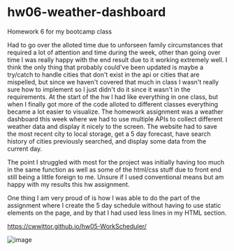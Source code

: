 # hw06-weather-dashboard

Homework 6 for my bootcamp class

Had to go over the alloted time due to unforseen family circumstances that required a lot of attention and time during the week, other than going over time I was really happy with the end result due to it working extremely well. I think the only thing that probably could've been updated is maybe a try/catch to handle cities that don't exist in the api or cities that are mispelled, but since we haven't covered that much in class I wasn't really sure how to implement so I just didn't do it since it wasn't in the requirements. At the start of the hw I had like everything in one class, but when I finally got more of the code alloted to different classes everything became a lot easier to visualize. The homework assignment was a weather dashboard this week where we had to use multiple APIs to collect different weather data and display it nicely to the screen. The website had to save the most recent city to local storage, get a 5 day forecast, have search history of cities previously searched, and display some data from the current day.

The point I struggled with most for the project was initially having too much in the same function as well as some of the html/css stuff due to front end still being a little foreign to me. Unsure if I used conventional means but am happy with my results this hw assignment.

One thing I am very proud of is how I was able to do the part of the assignment where I create the 5 day schedule without having to use static elements on the page, and by that I had used less lines in my HTML section.

https://cwwittor.github.io/hw05-WorkScheduler/

![image](https://i.imgur.com/ErgCgL4.png)